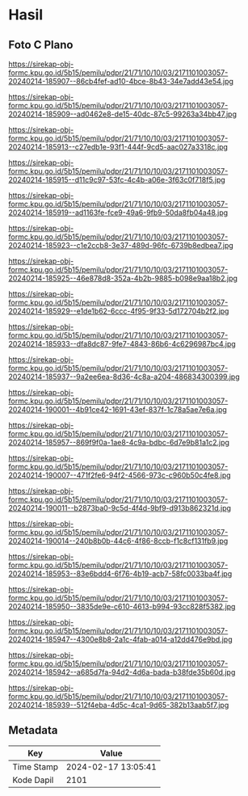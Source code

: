 # Hasil

## Foto C Plano

https://sirekap-obj-formc.kpu.go.id/5b15/pemilu/pdpr/21/71/10/10/03/2171101003057-20240214-185907--86cb4fef-ad10-4bce-8b43-34e7add43e54.jpg

https://sirekap-obj-formc.kpu.go.id/5b15/pemilu/pdpr/21/71/10/10/03/2171101003057-20240214-185909--ad0462e8-de15-40dc-87c5-99263a34bb47.jpg

https://sirekap-obj-formc.kpu.go.id/5b15/pemilu/pdpr/21/71/10/10/03/2171101003057-20240214-185913--c27edb1e-93f1-444f-9cd5-aac027a3318c.jpg

https://sirekap-obj-formc.kpu.go.id/5b15/pemilu/pdpr/21/71/10/10/03/2171101003057-20240214-185915--d11c9c97-53fc-4c4b-a06e-3f63c0f718f5.jpg

https://sirekap-obj-formc.kpu.go.id/5b15/pemilu/pdpr/21/71/10/10/03/2171101003057-20240214-185919--ad1163fe-fce9-49a6-9fb9-50da8fb04a48.jpg

https://sirekap-obj-formc.kpu.go.id/5b15/pemilu/pdpr/21/71/10/10/03/2171101003057-20240214-185923--c1e2ccb8-3e37-489d-96fc-6739b8edbea7.jpg

https://sirekap-obj-formc.kpu.go.id/5b15/pemilu/pdpr/21/71/10/10/03/2171101003057-20240214-185925--46e878d8-352a-4b2b-9885-b098e9aa18b2.jpg

https://sirekap-obj-formc.kpu.go.id/5b15/pemilu/pdpr/21/71/10/10/03/2171101003057-20240214-185929--e1de1b62-6ccc-4f95-9f33-5d172704b2f2.jpg

https://sirekap-obj-formc.kpu.go.id/5b15/pemilu/pdpr/21/71/10/10/03/2171101003057-20240214-185933--dfa8dc87-9fe7-4843-86b6-4c6296987bc4.jpg

https://sirekap-obj-formc.kpu.go.id/5b15/pemilu/pdpr/21/71/10/10/03/2171101003057-20240214-185937--9a2ee6ea-8d36-4c8a-a204-486834300399.jpg

https://sirekap-obj-formc.kpu.go.id/5b15/pemilu/pdpr/21/71/10/10/03/2171101003057-20240214-190001--4b91ce42-1691-43ef-837f-1c78a5ae7e6a.jpg

https://sirekap-obj-formc.kpu.go.id/5b15/pemilu/pdpr/21/71/10/10/03/2171101003057-20240214-185957--869f9f0a-1ae8-4c9a-bdbc-6d7e9b81a1c2.jpg

https://sirekap-obj-formc.kpu.go.id/5b15/pemilu/pdpr/21/71/10/10/03/2171101003057-20240214-190007--471f2fe6-94f2-4566-973c-c960b50c4fe8.jpg

https://sirekap-obj-formc.kpu.go.id/5b15/pemilu/pdpr/21/71/10/10/03/2171101003057-20240214-190011--b2873ba0-9c5d-4f4d-9bf9-d913b862321d.jpg

https://sirekap-obj-formc.kpu.go.id/5b15/pemilu/pdpr/21/71/10/10/03/2171101003057-20240214-190014--240b8b0b-44c6-4f86-8ccb-f1c8cf131fb9.jpg

https://sirekap-obj-formc.kpu.go.id/5b15/pemilu/pdpr/21/71/10/10/03/2171101003057-20240214-185953--83e6bdd4-6f76-4b19-acb7-58fc0033ba4f.jpg

https://sirekap-obj-formc.kpu.go.id/5b15/pemilu/pdpr/21/71/10/10/03/2171101003057-20240214-185950--3835de9e-c610-4613-b994-93cc828f5382.jpg

https://sirekap-obj-formc.kpu.go.id/5b15/pemilu/pdpr/21/71/10/10/03/2171101003057-20240214-185947--4300e8b8-2a1c-4fab-a014-a12dd476e9bd.jpg

https://sirekap-obj-formc.kpu.go.id/5b15/pemilu/pdpr/21/71/10/10/03/2171101003057-20240214-185942--a685d7fa-94d2-4d6a-bada-b38fde35b60d.jpg

https://sirekap-obj-formc.kpu.go.id/5b15/pemilu/pdpr/21/71/10/10/03/2171101003057-20240214-185939--512f4eba-4d5c-4ca1-9d65-382b13aab5f7.jpg


## Metadata

| Key        | Value               |
| ---------- | ------------------- |
| Time Stamp | 2024-02-17 13:05:41 |
| Kode Dapil | 2101                |



